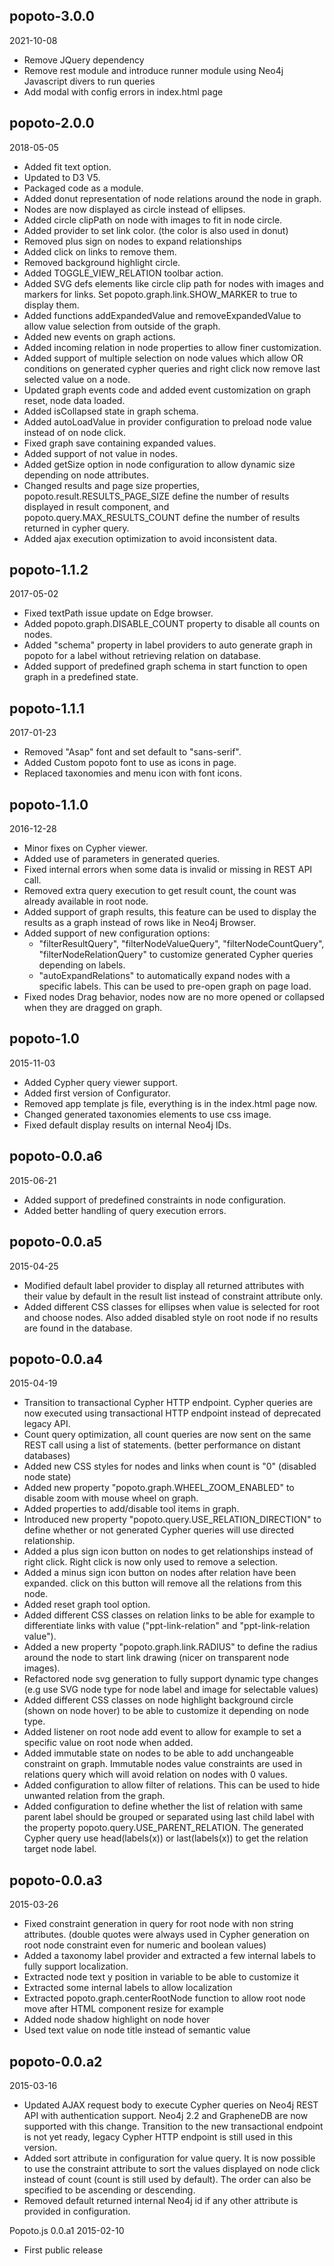 ## popoto-3.0.0
2021-10-08

* Remove JQuery dependency
* Remove rest module and introduce runner module using Neo4j Javascript divers to run queries
* Add modal with config errors in index.html page 

## popoto-2.0.0
2018-05-05

* Added fit text option. 
* Updated to D3 V5.
* Packaged code as a module.
* Added donut representation of node relations around the node in graph.
* Nodes are now displayed as circle instead of ellipses.
* Added circle clipPath on node with images to fit in node circle.
* Added provider to set link color. (the color is also used in donut)
* Removed plus sign on nodes to expand relationships
* Added click on links to remove them.
* Removed background highlight circle.
* Added TOGGLE_VIEW_RELATION toolbar action.
* Added SVG defs elements like circle clip path for nodes with images and markers for links. Set popoto.graph.link.SHOW_MARKER to true to display them.
* Added functions addExpandedValue and removeExpandedValue to allow value selection from outside of the graph.
* Added new events on graph actions.
* Added incoming relation in node properties to allow finer customization.
* Added support of multiple selection on node values which allow OR conditions on generated cypher queries and right click now remove last selected value on a node.
* Updated graph events code and added event customization on graph reset, node data loaded.
* Added isCollapsed state in graph schema.
* Added autoLoadValue in provider configuration to preload node value instead of on node click.
* Fixed graph save containing expanded values.
* Added support of not value in nodes.
* Added getSize option in node configuration to allow dynamic size depending on node attributes.
* Changed results and page size properties, popoto.result.RESULTS_PAGE_SIZE define the number of results displayed in result component, and popoto.query.MAX_RESULTS_COUNT
     define the number of results returned in cypher query.
* Added ajax execution optimization to avoid inconsistent data.

## popoto-1.1.2
 2017-05-02

* Fixed textPath issue update on Edge browser.
* Added popoto.graph.DISABLE_COUNT property to disable all counts on nodes.
* Added "schema" property in label providers to auto generate graph in popoto for a label without retrieving relation on database.
* Added support of predefined graph schema in start function to open graph in a predefined state.

## popoto-1.1.1
 2017-01-23

* Removed "Asap" font and set default to "sans-serif".
* Added Custom popoto font to use as icons in page.
* Replaced taxonomies and menu icon with font icons.

## popoto-1.1.0
 2016-12-28

* Minor fixes on Cypher viewer.
* Added use of parameters in generated queries.
* Fixed internal errors when some data is invalid or missing in REST API call.
* Removed extra query execution to get result count, the count was already available in root node.
* Added support of graph results, this feature can be used to display the results as a graph instead of rows like in Neo4j Browser.
* Added support of new configuration options:
  * "filterResultQuery", "filterNodeValueQuery", "filterNodeCountQuery", "filterNodeRelationQuery" to customize generated Cypher queries depending on labels.
  * "autoExpandRelations" to automatically expand nodes with a specific labels. This can be used to pre-open graph on page load.
* Fixed nodes Drag behavior, nodes now are no more opened or collapsed when they are dragged on graph.

## popoto-1.0
 2015-11-03

* Added Cypher query viewer support.
* Added first version of Configurator.
* Removed app template js file, everything is in the index.html page now.
* Changed generated taxonomies elements to use css image.
* Fixed default display results on internal Neo4j IDs.

## popoto-0.0.a6
 2015-06-21

* Added support of predefined constraints in node configuration.
* Added better handling of query execution errors.

## popoto-0.0.a5
 2015-04-25

* Modified default label provider to display all returned attributes with their value by default in the result list instead of constraint attribute only.
* Added different CSS classes for ellipses when value is selected for root and choose nodes. Also added disabled style on root node if no results are found in the database.

## popoto-0.0.a4
 2015-04-19

* Transition to transactional Cypher HTTP endpoint. Cypher queries are now executed using transactional HTTP endpoint instead of deprecated legacy API.
* Count query optimization, all count queries are now sent on the same REST call using a list of statements. (better performance on distant databases)
* Added new CSS styles for nodes and links when count is "0" (disabled node state)
* Added new property "popoto.graph.WHEEL_ZOOM_ENABLED" to disable zoom with mouse wheel on graph.
* Added properties to add/disable tool items in graph.
* Introduced new property "popoto.query.USE_RELATION_DIRECTION" to define whether or not generated Cypher queries will use directed relationship.
* Added a plus sign icon button on nodes to get relationships instead of right click. Right click is now only used to remove a selection.
* Added a minus sign icon button on nodes after relation have been expanded. click on this button will remove all the relations from this node.
* Added reset graph tool option.
* Added different CSS classes on relation links to be able for example to differentiate links with value ("ppt-link-relation" and "ppt-link-relation value").
* Added a new property "popoto.graph.link.RADIUS" to define the radius around the node to start link drawing (nicer on transparent node images).
* Refactored node svg generation to fully support dynamic type changes (e.g use SVG node type for node label and image for selectable values)
* Added different CSS classes on node highlight background circle (shown on node hover) to be able to customize it depending on node type.
* Added listener on root node add event to allow for example to set a specific value on root node when added.
* Added immutable state on nodes to be able to add unchangeable constraint on graph. Immutable nodes value constraints are used in relations query which will avoid relation on nodes with 0 values.
* Added configuration to allow filter of relations. This can be used to hide unwanted relation from the graph.
* Added configuration to define whether the list of relation with same parent label should be grouped or separated using last child label with the property popoto.query.USE_PARENT_RELATION.
      The generated Cypher query use head(labels(x)) or last(labels(x)) to get the relation target node label.

## popoto-0.0.a3
 2015-03-26

* Fixed constraint generation in query for root node with non string attributes. (double quotes were always used in Cypher generation on root node constraint even for numeric and boolean values)
* Added a taxonomy label provider and extracted a few internal labels to fully support localization.
* Extracted node text y position in variable to be able to customize it
* Extracted some internal labels to allow localization
* Extracted popoto.graph.centerRootNode function to allow root node move after HTML component resize for example
* Added node shadow highlight on node hover
* Used text value on node title instead of semantic value

## popoto-0.0.a2
 2015-03-16

* Updated AJAX request body to execute Cypher queries on Neo4j REST API with authentication support.
    Neo4j 2.2 and GrapheneDB are now supported with this change.
    Transition to the new transactional endpoint is not yet ready, legacy Cypher HTTP endpoint is still used in this version.
* Added sort attribute in configuration for value query.
    It is now possible to use the constraint attribute to sort the values displayed on node click instead of count (count is still used by default).
    The order can also be specified to be ascending or descending.
* Removed default returned internal Neo4j id if any other attribute is provided in configuration.

Popoto.js 0.0.a1
 2015-02-10

* First public release

